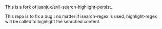 This is a fork of juanjux/evil-search-highlight-persist.

This repo is to fix a bug : no matter if isearch-regex is used, highlight-regex will be called to highlight the searched content.
